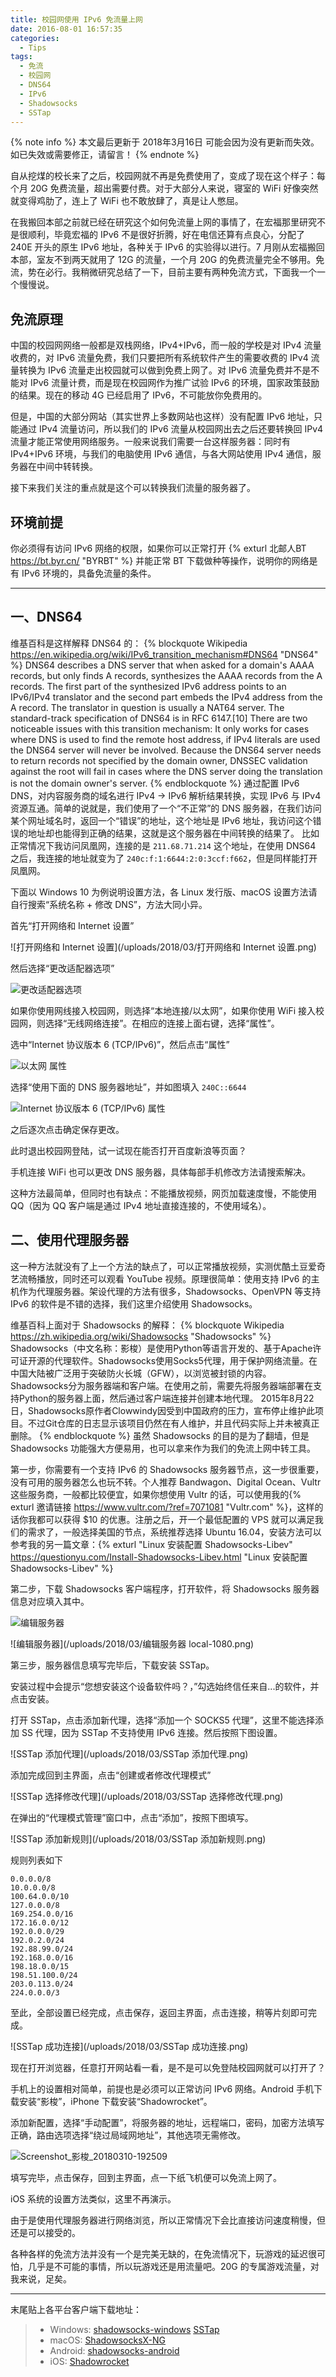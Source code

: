 ```yaml
---
title: 校园网使用 IPv6 免流量上网
date: 2016-08-01 16:57:35
categories:
  - Tips
tags:
  - 免流
  - 校园网
  - DNS64
  - IPv6
  - Shadowsocks
  - SSTap
---
```


{% note info %} 本文最后更新于 2018年3月16日 可能会因为没有更新而失效。如已失效或需要修正，请留言！ {% endnote %}

自从挖煤的校长来了之后，校园网就不再是免费使用了，变成了现在这个样子：每个月 20G 免费流量，超出需要付费。对于大部分人来说，寝室的 WiFi 好像突然就变得鸡肋了，连上了 WiFi 也不敢放肆了，真是让人憋屈。

在我搬回本部之前就已经在研究这个如何免流量上网的事情了，在宏福那里研究不是很顺利，毕竟宏福的 IPv6 不是很好折腾，好在电信还算有点良心，分配了 240E 开头的原生 IPv6 地址，各种关于 IPv6 的实验得以进行。7 月刚从宏福搬回本部，室友不到两天就用了 12G 的流量，一个月 20G 的免费流量完全不够用。免流，势在必行。我稍微研究总结了一下，目前主要有两种免流方式，下面我一个一个慢慢说。<!--more-->

## 免流原理

中国的校园网网络一般都是双栈网络，IPv4+IPv6，而一般的学校是对 IPv4 流量收费的，对 IPv6 流量免费，我们只要把所有系统软件产生的需要收费的 IPv4 流量转换为 IPv6 流量走出校园就可以做到免费上网了。对 IPv6 流量免费并不是不能对 IPv6 流量计费，而是现在校园网作为推广试验 IPv6 的环境，国家政策鼓励的结果。现在的移动 4G 已经启用了 IPv6，不可能放你免费用的。

但是，中国的大部分网站（其实世界上多数网站也这样）没有配置 IPv6 地址，只能通过 IPv4 流量访问，所以我们的 IPv6 流量从校园网出去之后还要转换回 IPv4 流量才能正常使用网络服务。一般来说我们需要一台这样服务器：同时有 IPv4+IPv6 环境，与我们的电脑使用 IPv6 通信，与各大网站使用 IPv4 通信，服务器在中间中转转换。

接下来我们关注的重点就是这个可以转换我们流量的服务器了。

## 环境前提

你必须得有访问 IPv6 网络的权限，如果你可以正常打开 {% exturl 北邮人BT https://bt.byr.cn/ "BYRBT" %} 并能正常 BT 下载做种等操作，说明你的网络是有 IPv6 环境的，具备免流量的条件。

---

## 一、DNS64

维基百科是这样解释 DNS64 的：
{% blockquote Wikipedia https://en.wikipedia.org/wiki/IPv6_transition_mechanism#DNS64 "DNS64" %}
DNS64 describes a DNS server that when asked for a domain's AAAA records, but only finds A records, synthesizes the AAAA records from the A records. The first part of the synthesized IPv6 address points to an IPv6/IPv4 translator and the second part embeds the IPv4 address from the A record. The translator in question is usually a NAT64 server. The standard-track specification of DNS64 is in RFC 6147.[10]
There are two noticeable issues with this transition mechanism:
It only works for cases where DNS is used to find the remote host address, if IPv4 literals are used the DNS64 server will never be involved.
Because the DNS64 server needs to return records not specified by the domain owner, DNSSEC validation against the root will fail in cases where the DNS server doing the translation is not the domain owner's server.
{% endblockquote %}
通过配置 IPv6 DNS，对内容服务商的域名进行 IPv4 → IPv6 解析结果转换，实现 IPv6 与 IPv4 资源互通。简单的说就是，我们使用了一个“不正常”的 DNS 服务器，在我们访问某个网址域名时，返回一个“错误”的地址，这个地址是 IPv6 地址，我访问这个错误的地址却也能得到正确的结果，这就是这个服务器在中间转换的结果了。
比如正常情况下我访问凤凰网，连接的是 ``211.68.71.214`` 这个地址，在使用 DNS64 之后，我连接的地址就变为了 ``240c:f:1:6644:2:0:3ccf:f662``，但是同样能打开凤凰网。

下面以 Windows 10 为例说明设置方法，各 Linux 发行版、macOS 设置方法请自行搜索“系统名称 + 修改 DNS”，方法大同小异。

首先“打开网络和 Internet 设置”

![打开网络和 Internet 设置](/uploads/2018/03/打开网络和 Internet 设置.png)

然后选择“更改适配器选项”

![更改适配器选项](/uploads/2018/03/更改适配器选项.png)

如果你使用网线接入校园网，则选择“本地连接/以太网”，如果你使用 WiFi 接入校园网，则选择“无线网络连接”。在相应的连接上面右键，选择“属性”。

选中“Internet 协议版本 6 (TCP/IPv6)”，然后点击“属性”

![以太网 属性](/uploads/2018/03/以太网-属性.png)

选择“使用下面的 DNS 服务器地址”，并如图填入 ``240C::6644``

![Internet 协议版本 6 (TCP/IPv6) 属性](/uploads/2018/03/Internet-协议版本-6-TCP-IPv6-属性.png)

之后逐次点击确定保存更改。

此时退出校园网登陆，试一试现在能否打开百度新浪等页面？

手机连接 WiFi 也可以更改 DNS 服务器，具体每部手机修改方法请搜索解决。

这种方法最简单，但同时也有缺点：不能播放视频，网页加载速度慢，不能使用 QQ（因为 QQ 客户端是通过 IPv4 地址直接连接的，不使用域名）。

## 二、使用代理服务器

这一种方法就没有了上一个方法的缺点了，可以正常播放视频，实测优酷土豆爱奇艺流畅播放，同时还可以观看 YouTube 视频。原理很简单：使用支持 IPv6 的主机作为代理服务器。架设代理的方法有很多，Shadowsocks、OpenVPN 等支持 IPv6 的软件是不错的选择，我们这里介绍使用 Shadowsocks。

维基百科上面对于 Shadowsocks 的解释：
{% blockquote Wikipedia https://zh.wikipedia.org/wiki/Shadowsocks "Shadowsocks" %}
Shadowsocks（中文名称：影梭）是使用Python等语言开发的、基于Apache许可证开源的代理软件。Shadowsocks使用Socks5代理，用于保护网络流量。在中国大陆被广泛用于突破防火长城（GFW），以浏览被封锁的内容。
Shadowsocks分为服务器端和客户端。在使用之前，需要先将服务器端部署在支持Python的服务器上面，然后通过客户端连接并创建本地代理。
2015年8月22日，Shadowsocks原作者Clowwindy因受到中国政府的压力，宣布停止维护此项目。不过Git仓库的日志显示该项目仍然在有人维护，并且代码实际上并未被真正删除。
{% endblockquote %}
虽然 Shadowsocks 的目的是为了翻墙，但是 Shadowsocks 功能强大方便易用，也可以拿来作为我们的免流上网中转工具。

第一步，你需要有一个支持 IPv6 的 Shadowsocks 服务器节点，这一步很重要，没有可用的服务器怎么也玩不转。个人推荐 Bandwagon、Digital Ocean、Vultr 这些服务商，一般都比较便宜，如果你想使用 Vultr 的话，可以使用我的{% exturl 邀请链接 https://www.vultr.com/?ref=7071081 "Vultr.com" %}，这样的话你我都可以获得 $10 的优惠。注册之后，开一个最低配置的 VPS 就可以满足我们的需求了，一般选择美国的节点，系统推荐选择 Ubuntu 16.04，安装方法可以参考我的另一篇文章：{% exturl "Linux 安装配置 Shadowsocks-Libev" https://questionyu.com/Install-Shadowsocks-Libev.html "Linux 安装配置 Shadowsocks-Libev" %}

第二步，下载 Shadowsocks 客户端程序，打开软件，将 Shadowsocks 服务器信息对应填入其中。

![编辑服务器](/uploads/2018/03/编辑服务器.png)

![编辑服务器](/uploads/2018/03/编辑服务器 local-1080.png)

第三步，服务器信息填写完毕后，下载安装 SSTap。

安装过程中会提示“您想安装这个设备软件吗？，”勾选始终信任来自...的软件，并点击安装。

打开 SSTap，点击添加新代理，选择“添加一个 SOCKS5 代理”，这里不能选择添加 SS 代理，因为 SSTap 不支持使用 IPv6 连接。然后按照下图设置。

![SSTap 添加代理](/uploads/2018/03/SSTap 添加代理.png)

添加完成回到主界面，点击“创建或者修改代理模式”

![SSTap 选择修改代理](/uploads/2018/03/SSTap 选择修改代理.png)

在弹出的“代理模式管理”窗口中，点击“添加”，按照下图填写。

![SSTap 添加新规则](/uploads/2018/03/SSTap 添加新规则.png)

规则列表如下
```
0.0.0.0/8
10.0.0.0/8
100.64.0.0/10
127.0.0.0/8
169.254.0.0/16
172.16.0.0/12
192.0.0.0/29
192.0.2.0/24
192.88.99.0/24
192.168.0.0/16
198.18.0.0/15
198.51.100.0/24
203.0.113.0/24
224.0.0.0/3
```

至此，全部设置已经完成，点击保存，返回主界面，点击连接，稍等片刻即可完成。

![SSTap 成功连接](/uploads/2018/03/SSTap 成功连接.png)

现在打开浏览器，任意打开网站看一看，是不是可以免登陆校园网就可以打开了？

手机上的设置相对简单，前提也是必须可以正常访问 IPv6 网络。Android 手机下载安装“影梭”，iPhone 下载安装“Shadowrocket”。

添加新配置，选择“手动配置”，将服务器的地址，远程端口，密码，加密方法填写正确，路由选项选择“绕过局域网地址”，其他选项无需修改。

![Screenshot_影梭_20180310-192509](/uploads/2018/03/Screenshot_影梭_20180310-192509.png)

填写完毕，点击保存，回到主界面，点一下纸飞机便可以免流上网了。

iOS 系统的设置方法类似，这里不再演示。

由于是使用代理服务器进行网络浏览，所以正常情况下会比直接访问速度稍慢，但还是可以接受的。

各种各样的免流方法并没有一个是完美无缺的，在免流情况下，玩游戏的延迟很可怕，几乎是不可能的事情，所以玩游戏还是用流量吧。20G 的专属游戏流量，对我来说，足矣。

---

末尾贴上各平台客户端下载地址：

> * Windows: [shadowsocks-windows](https://github.com/shadowsocks/shadowsocks-windows/releases) [SSTap](https://www.sockscap64.com/sstap/)
> * macOS: [ShadowsocksX-NG](https://github.com/shadowsocks/ShadowsocksX-NG/releases)
> * Android: [shadowsocks-android](https://github.com/shadowsocks/shadowsocks-android/releases)
> * iOS: [Shadowrocket](https://itunes.apple.com/us/app/shadowrocket/id932747118?mt=8)
